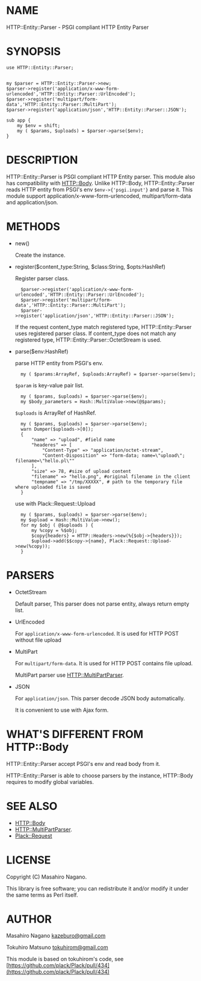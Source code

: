 # NAME

HTTP::Entity::Parser - PSGI compliant HTTP Entity Parser

# SYNOPSIS

    use HTTP::Entity::Parser;
    

    my $parser = HTTP::Entity::Parser->new;
    $parser->register('application/x-www-form-urlencoded','HTTP::Entity::Parser::UrlEncoded');
    $parser->register('multipart/form-data','HTTP::Entity::Parser::MultiPart');
    $parser->register('application/json','HTTP::Entity::Parser::JSON');

    sub app {
        my $env = shift;
        my ( $params, $uploads) = $parser->parse($env);
    }

# DESCRIPTION

HTTP::Entity::Parser is PSGI compliant HTTP Entity parser. This module also has compatibility 
with [HTTP::Body](http://search.cpan.org/perldoc?HTTP::Body). Unlike HTTP::Body, HTTP::Entity::Parser reads HTTP entity from 
PSGI's env `$env->{'psgi.input'}` and parse it.
This module support application/x-www-form-urlencoded, multipart/form-data and application/json.



# METHODS

- new()

    Create the instance.

- register($content\_type:String, $class:String, $opts:HashRef)

    Register parser class.

        $parser->register('application/x-www-form-urlencoded','HTTP::Entity::Parser::UrlEncoded');
        $parser->register('multipart/form-data','HTTP::Entity::Parser::MultiPart');
        $parser->register('application/json','HTTP::Entity::Parser::JSON');

    If the request content\_type match registered type, HTTP::Entity::Parser uses registered 
    parser class. If content\_type does not match any registered type, HTTP::Entity::Parser::OctetStream is used.

- parse($env:HashRef)

    parse HTTP entity from PSGI's env.

        my ( $params:ArrayRef, $uploads:ArrayRef) = $parser->parse($env);

    `$param` is key-value pair list.

        my ( $params, $uploads) = $parser->parse($env);
        my $body_parameters = Hash::MultiValue->new(@$params);

    `$uploads` is ArrayRef of HashRef.

        my ( $params, $uploads) = $parser->parse($env);
        warn Dumper($uploads->[0]);
        {
            "name" => "upload", #field name
            "headeres" => [
                "Content-Type" => "application/octet-stream",
                "Content-Disposition" => "form-data; name=\"upload\"; filename=\"hello.pl\""           
            ],
            "size" => 78, #size of upload content
            "filename" => "hello.png", #original filename in the client
            "tempname" => "/tmp/XXXXX", # path to the temporary file where uploaded file is saved
        }

    use with Plack::Request::Upload

        my ( $params, $uploads) = $parser->parse($env);
        my $upload = Hash::MultiValue->new();
        for my $obj ( @$uploads ) {
            my %copy = %$obj;
            $copy{headers} = HTTP::Headers->new(%{$obj->{headers}});
            $upload->add($$copy->{name}, Plack::Request::Upload->new(%copy));
        }

# PARSERS

- OctetStream

    Default parser, This parser does not parse entity, always return empty list. 

- UrlEncoded

    For `application/x-www-form-urlencoded`. It is used for HTTP POST without file upload

- MultiPart

    For `multipart/form-data`. It is used for HTTP POST contains file upload.

    MultiPart parser use [HTTP::MultiPartParser](http://search.cpan.org/perldoc?HTTP::MultiPartParser).

- JSON

    For `application/json`. This parser decode JSON body automatically. 

    It is convenient to use with Ajax form.

# WHAT'S DIFFERENT FROM HTTP::Body

HTTP::Entity::Parser accept PSGI's env and read body from it.

HTTP::Entity::Parser is able to choose parsers by the instance, HTTP::Body requires to modify global variables.

# SEE ALSO

- [HTTP::Body](http://search.cpan.org/perldoc?HTTP::Body)
- [HTTP::MultiPartParser](http://search.cpan.org/perldoc?HTTP::MultiPartParser).
- [Plack::Request](http://search.cpan.org/perldoc?Plack::Request)

# LICENSE

Copyright (C) Masahiro Nagano.

This library is free software; you can redistribute it and/or modify
it under the same terms as Perl itself.

# AUTHOR

Masahiro Nagano <kazeburo@gmail.com>

Tokuhiro Matsuno <tokuhirom@gmail.com>

This module is based on tokuhirom's code, see [https://github.com/plack/Plack/pull/434](https://github.com/plack/Plack/pull/434)

